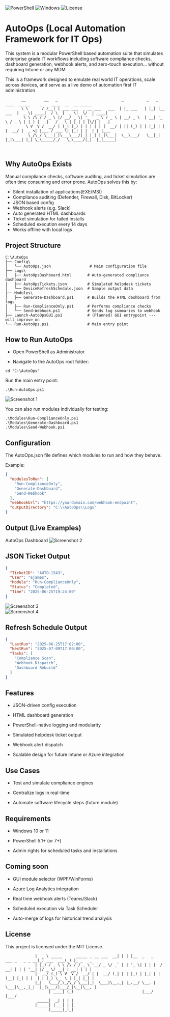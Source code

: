 ![PowerShell](https://img.shields.io/badge/Built%20With-PowerShell-5391FE?logo=powershell)
![Windows](https://img.shields.io/badge/Platform-Windows-blue)
![License](https://img.shields.io/badge/license-MIT-green)

# AutoOps (Local Automation Framework for IT Ops)
This system is a modular PowerShell based automation suite that simulates enterprise grade IT workflows including software compliance checks, dashboard generation, webhook alerts, and zero-touch execution... without requiring Intune or any MDM


This is a framework designed to emulate real world IT operations, scale across devices, and serve as a live demo of automation first IT administration

```                                
       __        __   _                            _          _   _            ____  _____    _    ____  __  __ _____ 
       \ \      / /__| | ___ ___  _ __ ___   ___  | |_ ___   | |_| |__   ___  |  _ \| ____|  / \  |  _ \|  \/  | ____|
        \ \ /\ / / _ \ |/ __/ _ \| '_ ` _ \ / _ \ | __/ _ \  | __| '_ \ / _ \ | |_) |  _|   / _ \ | | | | |\/| |  _|  
         \ V  V /  __/ | (_| (_) | | | | | |  __/ | || (_) | | |_| | | |  __/ |  _ <| |___ / ___ \| |_| | |  | | |___ 
          \_/\_/ \___|_|\___\___/|_| |_| |_|\___|  \__\___/   \__|_| |_|\___| |_| \_\_____/_/   \_\____/|_|  |_|_____|
                                                                                                                                                                              
                                                                                                
```

## Why AutoOps Exists
Manual compliance checks, software auditing, and ticket simulation are often time consuming and error prone. AutoOps solves this by:

- Silent installation of applications(EXE/MSI)
- Compliance auditing (Defender, Firewall, Disk, BitLocker)
- JSON based config
- Webhook alerts (e.g. Slack)
- Auto generated HTML dashboards
- Ticket simulation for failed installs
- Scheduled execution every 14 days
- Works offline with local logs

  
## Project Structure
```
C:\AutoOps
├── Config\
│   └── AutoOps.json                 # Main configuration file
├── Logs\
│   ├── AutoOpsDashboard.html       # Auto-generated compliance dashboard
│   ├── AutoOpsTickets.json         # Simulated helpdesk tickets
│   └── DeviceRefreshSchedule.json  # Sample output data
├── Modules\
│   ├── Generate-Dashboard.ps1      # Builds the HTML dashboard from logs
│   ├── Run-ComplianceOnly.ps1      # Performs compliance checks
│   └── Send-Webhook.ps1            # Sends log summaries to webhook
├── Launch-AutoOpsGUI.ps1           # (Planned) GUI entrypoint --- will improve on
└── Run-AutoOps.ps1                 # Main entry point
```
## How to Run AutoOps
- Open PowerShell as Administrator

- Navigate to the AutoOps root folder:

```
cd "C:\AutoOps"
```
Run the main entry point:
```
.\Run-AutoOps.ps1
```  
![Screenshot 1](https://github.com/elijamesku/AutoOps/blob/main/Images/Screenshot%202025-06-25%20192515.png?raw=true)  

You can also run modules individually for testing:

```
.\Modules\Run-ComplianceOnly.ps1
.\Modules\Generate-Dashboard.ps1
.\Modules\Send-Webhook.ps1
```

## Configuration
The AutoOps.json file defines which modules to run and how they behave.

Example:
```json
{
  "modulesToRun": [
    "Run-ComplianceOnly",
    "Generate-Dashboard",
    "Send-Webhook"
  ],
  "webhookUrl": "https://yourdomain.com/webhook-endpoint",
  "outputDirectory": "C:\\AutoOps\\Logs"
}
```
## Output (Live Examples)
AutoOps Dashboard
![Screenshot 2](https://github.com/elijamesku/AutoOps/blob/main/Images/Screenshot%202025-06-25%20192624.png?raw=true)

## JSON Ticket Output
```json
{
  "TicketID": "AUTO-1543",
  "User": "ejames",
  "Module": "Run-ComplianceOnly",
  "Status": "Completed",
  "Time": "2025-06-25T19:24:00"
}
```
![Screenshot 3](https://github.com/elijamesku/AutoOps/blob/main/Images/Screenshot%202025-06-25%20192741.png?raw=true)  
![Screenshot 4](https://github.com/elijamesku/AutoOps/blob/main/Images/Screenshot%202025-06-25%20192755.png?raw=true) 

## Refresh Schedule Output  
```json
{
  "LastRun": "2025-06-25T17:02:00",
  "NextRun": "2025-07-09T17:00:00",
  "Tasks": [
    "Compliance Scan",
    "Webhook Dispatch",
    "Dashboard Rebuild"
  ]
}
```
## Features
- JSON-driven config execution

- HTML dashboard generation

- PowerShell-native logging and modularity

- Simulated helpdesk ticket output

- Webhook alert dispatch

- Scalable design for future Intune or Azure integration

## Use Cases
- Test and simulate compliance engines

- Centralize logs in real-time

- Automate software lifecycle steps (future module)

## Requirements
- Windows 10 or 11

- PowerShell 5.1+ (or 7+)

- Admin rights for scheduled tasks and installations

## Coming soon
- GUI module selector (WPF/WinForms)

- Azure Log Analytics integration

- Real time webhook alerts (Teams/Slack)

- Scheduled execution via Task Scheduler

- Auto-merge of logs for historical trend analysis

## License
This project is licensed under the MIT License.

```                                        
             |  _ \ _____      _____ _ __ ___  __| | | |__  _   _    ___ _   _ _ __(_) ___  ___(_) |_ _   _ 
             | |_) / _ \ \ /\ / / _ \ '__/ _ \/ _` | | '_ \| | | |  / __| | | | '__| |/ _ \/ __| | __| | | |
             |  __/ (_) \ V  V /  __/ | |  __/ (_| | | |_) | |_| | | (__| |_| | |  | | (_) \__ \ | |_| |_| |
             |_|   \___/_\_/\_/ \___|_|  \___|\__,_| |_.__/ \__, |  \___|\__,_|_|  |_|\___/|___/_|\__|\__, |
                   | ____| (_)                              |___/                                     |___/ 
              _____|  _| | | |                                                                              
             |_____| |___| | |                                                                              
                   |_____|_|_|                                                                              
```
